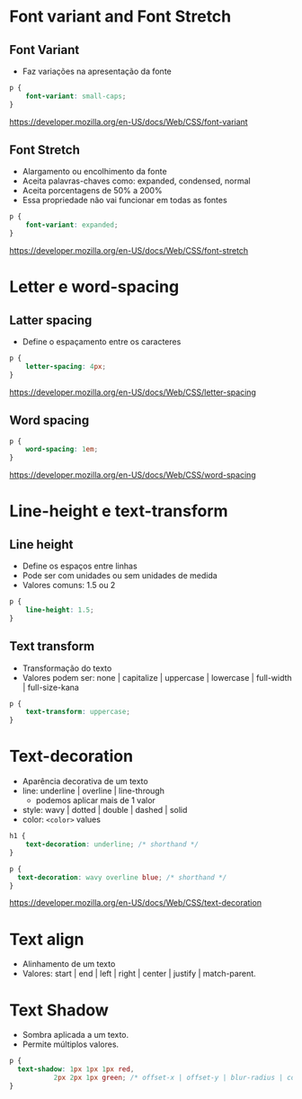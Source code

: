 # Font variant and Font Stretch
## Font Variant
- Faz variações na apresentação da fonte

~~~css
p {
	font-variant: small-caps;
}
~~~
https://developer.mozilla.org/en-US/docs/Web/CSS/font-variant

## Font Stretch
- Alargamento ou encolhimento da fonte
- Aceita palavras-chaves como: expanded, condensed, normal
- Aceita porcentagens de 50% a 200%
- Essa propriedade não vai funcionar em todas as fontes

~~~css
p {
	font-variant: expanded;
}
~~~
https://developer.mozilla.org/en-US/docs/Web/CSS/font-stretch

# Letter e word-spacing

## Latter spacing
- Define o espaçamento entre os caracteres

~~~css
p {
	letter-spacing: 4px;
}
~~~
https://developer.mozilla.org/en-US/docs/Web/CSS/letter-spacing

## Word spacing 
~~~css
p {
	word-spacing: 1em;
}
~~~
https://developer.mozilla.org/en-US/docs/Web/CSS/word-spacing

# Line-height e text-transform

## Line height

- Define os espaços entre linhas
- Pode ser com unidades ou sem unidades de medida
- Valores comuns: 1.5 ou 2

~~~css
p {
	line-height: 1.5;
}
~~~

## Text transform
- Transformação do texto
- Valores podem ser: none | capitalize | uppercase | lowercase | full-width | full-size-kana

~~~css
p {
	text-transform: uppercase;
}
~~~

# Text-decoration

- Aparência decorativa de um texto
- line: underline | overline | line-through
    - podemos aplicar mais de 1 valor
- style: wavy | dotted | double | dashed | solid
- color: `<color>` values

~~~css
h1 {
	text-decoration: underline; /* shorthand */
}

p {
  text-decoration: wavy overline blue; /* shorthand */
}
~~~
https://developer.mozilla.org/en-US/docs/Web/CSS/text-decoration

# Text align
- Alinhamento de um texto
- Valores: start | end | left | right | center | justify | match-parent.

# Text Shadow
- Sombra aplicada a um texto.
- Permite múltiplos valores.

~~~css
p {
  text-shadow: 1px 1px 1px red,
	       2px 2px 1px green; /* offset-x | offset-y | blur-radius | color */
}
~~~